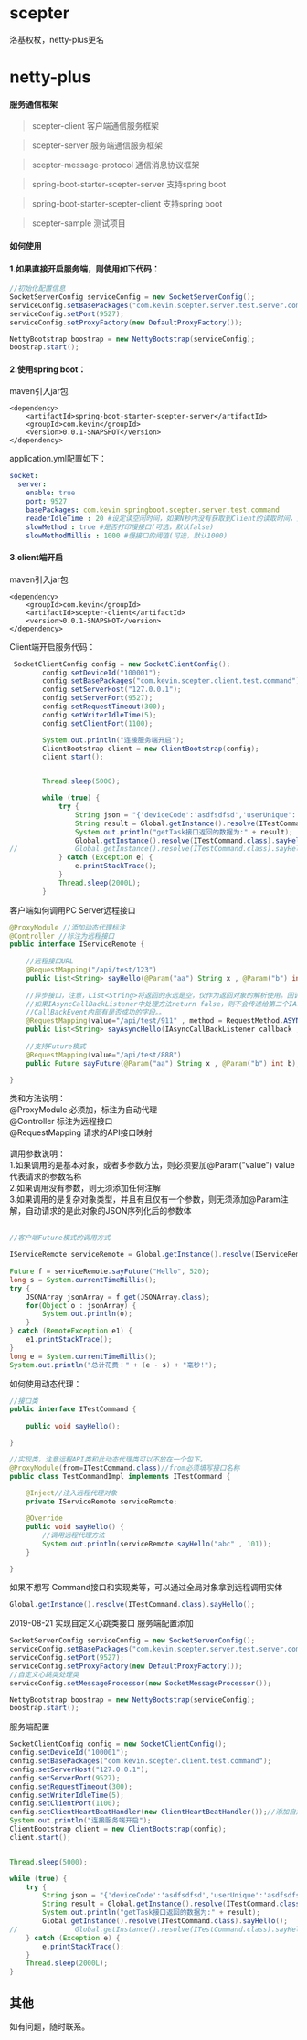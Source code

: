 # scepter
洛基权杖，netty-plus更名
# netty-plus
#### 服务通信框架
> scepter-client 客户端通信服务框架

> scepter-server 服务端通信服务框架

> scepter-message-protocol 通信消息协议框架

> spring-boot-starter-scepter-server 支持spring boot

> spring-boot-starter-scepter-client 支持spring boot

> scepter-sample 测试项目

#### 如何使用

#### 1.如果直接开启服务端，则使用如下代码：
```java
//初始化配置信息
SocketServerConfig serviceConfig = new SocketServerConfig();
serviceConfig.setBasePackages("com.kevin.scepter.server.test.server.command");
serviceConfig.setPort(9527);
serviceConfig.setProxyFactory(new DefaultProxyFactory());

NettyBootstrap boostrap = new NettyBootstrap(serviceConfig);
boostrap.start();
```

#### 2.使用spring boot：
maven引入jar包

```maven
<dependency>
    <artifactId>spring-boot-starter-scepter-server</artifactId>
    <groupId>com.kevin</groupId>
    <version>0.0.1-SNAPSHOT</version>
</dependency>
```

application.yml配置如下：

```yml
socket: 
  server:
    enable: true
    port: 9527
    basePackages: com.kevin.springboot.scepter.server.test.command
    readerIdleTime : 20 #设定读空闲时间，如果N秒内没有获取到Client的读取时间，则将Client踢出(可选，默认20)
    slowMethod : true #是否打印慢接口(可选，默认false)
    slowMethodMillis : 1000 #慢接口的阈值(可选，默认1000)
```

#### 3.client端开启
maven引入jar包

```maven
<dependency>
	<groupId>com.kevin</groupId>
	<artifactId>scepter-client</artifactId>
	<version>0.0.1-SNAPSHOT</version>
</dependency>
```

Client端开启服务代码：

```java
 SocketClientConfig config = new SocketClientConfig();
        config.setDeviceId("100001");
        config.setBasePackages("com.kevin.scepter.client.test.command");
        config.setServerHost("127.0.0.1");
        config.setServerPort(9527);
        config.setRequestTimeout(300);
        config.setWriterIdleTime(5);
        config.setClientPort(1100);

        System.out.println("连接服务端开启");
        ClientBootstrap client = new ClientBootstrap(config);
        client.start();


        Thread.sleep(5000);

        while (true) {
            try {
                String json = "{'deviceCode':'asdfsdfsd','userUnique':'asdfsdfsd'}";
                String result = Global.getInstance().resolve(ITestCommand.class).getTask(json);
                System.out.println("getTask接口返回的数据为:" + result);
                Global.getInstance().resolve(ITestCommand.class).sayHello();
//				Global.getInstance().resolve(ITestCommand.class).sayHello();
            } catch (Exception e) {
                e.printStackTrace();
            }
            Thread.sleep(2000L);
        }
```

客户端如何调用PC Server远程接口

```java
@ProxyModule //添加动态代理标注
@Controller //标注为远程接口
public interface IServiceRemote {
	
	//远程接口URL
	@RequestMapping("/api/test/123")
	public List<String> sayHello(@Param("aa") String x , @Param("b") int b);//@Param请求的参数
	
	//异步接口，注意，List<String>将返回的永远是空，仅作为返回对象的解析使用。回调将在IAsyncCallBackListener中传递。
	//如果IAsyncCallBackListener中处理方法return false，则不会传递给第二个IAsyncCallBackListener。IAsyncCallBackListener可以为任意参数位置。
	//CallBackEvent内部有是否成功的字段。。
	@RequestMapping(value="/api/test/911" , method = RequestMethod.ASYNC)
	public List<String> sayAsyncHello(IAsyncCallBackListener callback , @Param("aa") String x , @Param("b") int b , IAsyncCallBackListener callback2);
	
	//支持Future模式
	@RequestMapping(value="/api/test/888")
	public Future sayFuture(@Param("aa") String x , @Param("b") int b);

}
```
类和方法说明：<br/>
@ProxyModule 必须加，标注为自动代理<br/>
@Controller 标注为远程接口<br/>
@RequestMapping	请求的API接口映射<br/>
<br/>
调用参数说明：<br/>
1.如果调用的是基本对象，或者多参数方法，则必须要加@Param("value") value代表请求的参数名称<br/>
2.如果调用没有参数，则无须添加任何注解<br/>
3.如果调用的是复杂对象类型，并且有且仅有一个参数，则无须添加@Param注解，自动请求的是此对象的JSON序列化后的参数体<br/>
<br/>

```java
//客户端Future模式的调用方式

IServiceRemote serviceRemote = Global.getInstance().resolve(IServiceRemote.class);
		
Future f = serviceRemote.sayFuture("Hello", 520);
long s = System.currentTimeMillis();
try {
	JSONArray jsonArray = f.get(JSONArray.class);
	for(Object o : jsonArray) {
		System.out.println(o);
	}
} catch (RemoteException e1) {
	e1.printStackTrace();
}
long e = System.currentTimeMillis();
System.out.println("总计花费：" + (e - s) + "毫秒!");

```

如何使用动态代理：<br/>

```java
//接口类
public interface ITestCommand {
	
	public void sayHello();

}
```

```java
//实现类，注意远程API类和此动态代理类可以不放在一个包下。
@ProxyModule(from=ITestCommand.class)//from必须填写接口名称
public class TestCommandImpl implements ITestCommand {
	
	@Inject//注入远程代理对象
	private IServiceRemote serviceRemote;

	@Override
	public void sayHello() {
		//调用远程代理方法
		System.out.println(serviceRemote.sayHello("abc" , 101));
	}

}

```

如果不想写 Command接口和实现类等，可以通过全局对象拿到远程调用实体

```java
Global.getInstance().resolve(ITestCommand.class).sayHello();
```


2019-08-21
实现自定义心跳类接口
服务端配置添加
```java
SocketServerConfig serviceConfig = new SocketServerConfig();
serviceConfig.setBasePackages("com.kevin.scepter.server.test.server.command");
serviceConfig.setPort(9527);
serviceConfig.setProxyFactory(new DefaultProxyFactory());
//自定义心跳类处理类
serviceConfig.setMessageProcessor(new SocketMessageProcessor());

NettyBootstrap boostrap = new NettyBootstrap(serviceConfig);
boostrap.start();
```
服务端配置
```java
SocketClientConfig config = new SocketClientConfig();
config.setDeviceId("100001");
config.setBasePackages("com.kevin.scepter.client.test.command");
config.setServerHost("127.0.0.1");
config.setServerPort(9527);
config.setRequestTimeout(300);
config.setWriterIdleTime(5);
config.setClientPort(1100);
config.setClientHeartBeatHandler(new ClientHeartBeatHandler());//添加自定义处理类
System.out.println("连接服务端开启");
ClientBootstrap client = new ClientBootstrap(config);
client.start();


Thread.sleep(5000);

while (true) {
    try {
        String json = "{'deviceCode':'asdfsdfsd','userUnique':'asdfsdfsd'}";
        String result = Global.getInstance().resolve(ITestCommand.class).getTask(json);
        System.out.println("getTask接口返回的数据为:" + result);
        Global.getInstance().resolve(ITestCommand.class).sayHello();
//				Global.getInstance().resolve(ITestCommand.class).sayHello();
    } catch (Exception e) {
        e.printStackTrace();
    }
    Thread.sleep(2000L);
}

```


## 其他

如有问题，随时联系。
